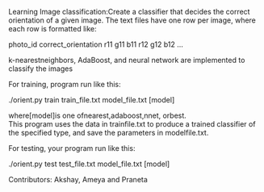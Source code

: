 Learning
Image classification:Create a classifier that decides the correct orientation of a given image.
The text files have one row per image, where each row is formatted like:

photo_id correct_orientation r11 g11 b11 r12 g12 b12 ...

k-nearestneighbors, AdaBoost, and neural network are implemented to classify the images  

For training, program run like this:

./orient.py train train_file.txt model_file.txt [model]

where[model]is one ofnearest,adaboost,nnet, orbest.  
This program uses the data in trainfile.txt to produce a trained classifier of the specified type,
and save the parameters in modelfile.txt.  

For testing, your program run like this:

./orient.py test test_file.txt model_file.txt [model]


Contributors: Akshay, Ameya and Praneta
